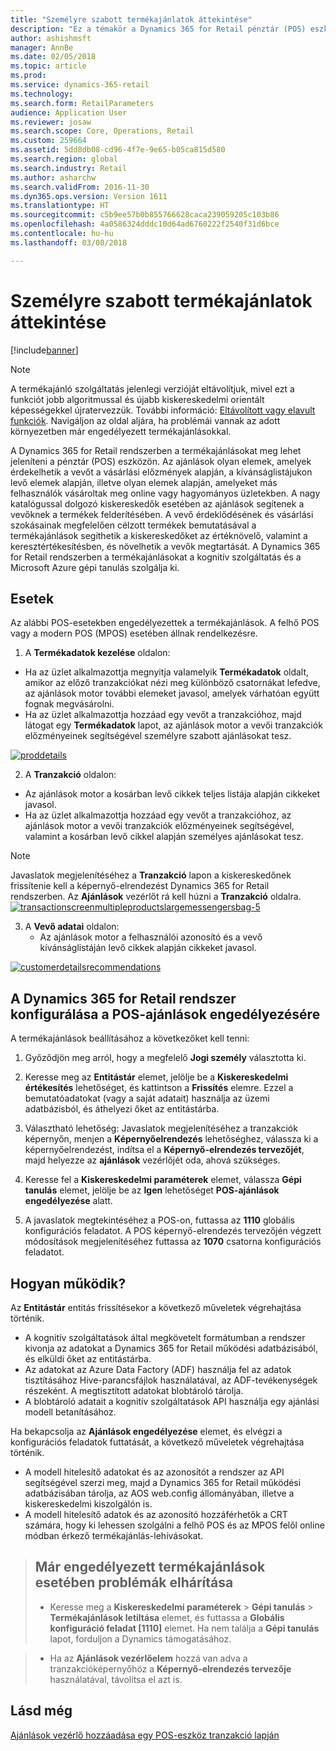 ```yaml
---
title: "Személyre szabott termékajánlatok áttekintése"
description: "Ez a témakör a Dynamics 365 for Retail pénztár (POS) eszközön megjeleníthető termékajánlásaival kapcsolatban rendelkezik információval."
author: ashishmsft
manager: AnnBe
ms.date: 02/05/2018
ms.topic: article
ms.prod: 
ms.service: dynamics-365-retail
ms.technology: 
ms.search.form: RetailParameters
audience: Application User
ms.reviewer: josaw
ms.search.scope: Core, Operations, Retail
ms.custom: 259664
ms.assetid: 5dd8db08-cd96-4f7e-9e65-b05ca815d580
ms.search.region: global
ms.search.industry: Retail
ms.author: asharchw
ms.search.validFrom: 2016-11-30
ms.dyn365.ops.version: Version 1611
ms.translationtype: HT
ms.sourcegitcommit: c5b9ee57b0b855766628caca239059205c103b86
ms.openlocfilehash: 4a0586324dddc10d64ad6760222f2540f31d6bce
ms.contentlocale: hu-hu
ms.lasthandoff: 03/08/2018

---
```


# <a name="personalized-product-recommendations-overview"></a>Személyre szabott termékajánlatok áttekintése

[!include[banner](includes/banner.md)]


> [!NOTE]
> A termékajánló szolgáltatás jelenlegi verzióját eltávolítjuk, mivel ezt a funkciót jobb algoritmussal és újabb kiskereskedelmi orientált képességekkel újratervezzük. További információ: [Eltávolított vagy elavult funkciók](https://docs.microsoft.com/en-us/dynamics365/unified-operations/dev-itpro/migration-upgrade/deprecated-features). Navigáljon az oldal aljára, ha problémái vannak az adott környezetben már engedélyezett termékajánlásokkal. 

A Dynamics 365 for Retail rendszerben a termékajánlásokat meg lehet jeleníteni a pénztár (POS) eszközön. Az ajánlások olyan elemek, amelyek érdekelhetik a vevőt a vásárlási előzmények alapján, a kívánságlistájukon levő elemek alapján, illetve olyan elemek alapján, amelyeket más felhasználók vásároltak meg online vagy hagyományos üzletekben. A nagy katalógussal dolgozó kiskereskedők esetében az ajánlások segítenek a vevőknek a termékek felderítésében. A vevő érdeklődésének és vásárlási szokásainak megfelelően célzott termékek bemutatásával a termékajánlások segíthetik a kiskereskedőket az értéknövelő, valamint a keresztértékesítésben, és növelhetik a vevők megtartását. A Dynamics 365 for Retail rendszerben a termékajánlásokat a kognitív szolgáltatás és a Microsoft Azure gépi tanulás szolgálja ki.


<a name="scenarios"></a>Esetek
---------

Az alábbi POS-esetekben engedélyezettek a termékajánlások. A felhő POS vagy a modern POS (MPOS) esetében állnak rendelkezésre.

1.  A **Termékadatok kezelése** oldalon:

-   Ha az üzlet alkalmazottja megnyitja valamelyik **Termékadatok** oldalt, amikor az előző tranzakciókat nézi meg különböző csatornákat lefedve, az ajánlások motor további elemeket javasol, amelyek várhatóan együtt fognak megvásárolni.
-   Ha az üzlet alkalmazottja hozzáad egy vevőt a tranzakcióhoz, majd látogat egy **Termékadatok** lapot, az ajánlások motor a vevői tranzakciók előzményeinek segítségével személyre szabott ajánlásokat tesz.

[![proddetails](./media/proddetails.png)](./media/proddetails.png)

2.  A **Tranzakció** oldalon:

-   Az ajánlások motor a kosárban levő cikkek teljes listája alapján cikkeket javasol.
-   Ha az üzlet alkalmazottja hozzáad egy vevőt a tranzakcióhoz, az ajánlások motor a vevői tranzakciók előzményeinek segítségével, valamint a kosárban levő cikkel alapján személyes ajánlásokat tesz.

> [!NOTE]
> Javaslatok megjelenítéséhez a **Tranzakció** lapon a kiskereskedőnek frissítenie kell a képernyő-elrendezést Dynamics 365 for Retail rendszerben. Az **Ajánlások** vezérlőt rá kell húzni a **Tranzakció** oldalra. [![transactionscreenmultipleproductslargemessengersbag-5](./media/transactionscreenmultipleproductslargemessengersbag-5.jpg)](./media/transactionscreenmultipleproductslargemessengersbag-5.jpg)

3.  A **Vevő adatai** oldalon:
    -   Az ajánlások motor a felhasználói azonosító és a vevő kívánságlistáján levő cikkek alapján cikkeket javasol.

[![customerdetailsrecommendations](./media/customerdetailsrecommendations.png)](./media/customerdetailsrecommendations.png)

## <a name="configure-dynamics-365-for-retail-to-enable-pos-recommendations"></a>A Dynamics 365 for Retail rendszer konfigurálása a POS-ajánlások engedélyezésére
A termékajánlások beállításához a következőket kell tenni:

1.  Győződjön meg arról, hogy a megfelelő **Jogi személy** választotta ki.
2.  Keresse meg az **Entitástár** elemet, jelölje be a **Kiskereskedelmi értékesítés** lehetőséget, és kattintson a **Frissítés** elemre. Ezzel a bemutatóadatokat (vagy a saját adatait) használja az üzemi adatbázisból, és áthelyezi őket az entitástárba.
3.  Választható lehetőség: Javaslatok megjelenítéséhez a tranzakciók képernyőn, menjen a **Képernyőelrendezés** lehetőséghez, válassza ki a képernyőelrendezést, indítsa el a **Képernyő-elrendezés tervezőjét**, majd helyezze az **ajánlások** vezérlőjét oda, ahová szükséges.

4.  Keresse fel a **Kiskereskedelmi paraméterek** elemet, válassza **Gépi tanulás** elemet, jelölje be az **Igen** lehetőséget **POS-ajánlások engedélyezése** alatt.
5.  A javaslatok megtekintéséhez a POS-on, futtassa az **1110** globális konfigurációs feladatot. A POS képernyő-elrendezés tervezőjén végzett módosítások megjelenítéséhez futtassa az **1070** csatorna konfigurációs feladatot.

## <a name="how-does-it-work"></a>[]()Hogyan működik?
Az **Entitástár** entitás frissítésekor a következő műveletek végrehajtása történik.

-   A kognitív szolgáltatások által megkövetelt formátumban a rendszer kivonja az adatokat a Dynamics 365 for Retail működési adatbázisából, és elküldi őket az entitástárba.
-   Az adatokat az Azure Data Factory (ADF) használja fel az adatok tisztításához Hive-parancsfájlok használatával, az ADF-tevékenységek részeként. A megtisztított adatokat blobtároló tárolja.
-   A blobtároló adatait a kognitív szolgáltatások API használja egy ajánlási modell betanításához.

Ha bekapcsolja az **Ajánlások engedélyezése** elemet, és elvégzi a konfigurációs feladatok futtatását, a következő műveletek végrehajtása történik.

-   A modell hitelesítő adatokat és az azonosítót a rendszer az API segítségével szerzi meg, majd a Dynamics 365 for Retail működési adatbázisában tárolja, az AOS web.config állományában, illetve a kiskereskedelmi kiszolgálón is.
-   A modell hitelesítő adatok és az azonosító hozzáférhetők a CRT számára, hogy ki lehessen szolgálni a felhő POS és az MPOS felől online módban érkező termékajánlás-lehívásokat.

> ## <a name="troubleshoot-issues-where-you-have-product-recommendations-already-enabled"></a>Már engedélyezett termékajánlások esetében problémák elhárítása 
>- Keresse meg a **Kiskereskedelmi paraméterek** > **Gépi tanulás** > **Termékajánlások letiltása** elemet, és futtassa a **Globális konfiguráció feladat [1110]** elemet. Ha nem találja a **Gépi tanulás** lapot, forduljon a Dynamics támogatásához. 

>- Ha az **Ajánlások vezérlőelem** hozzá van adva a tranzakcióképernyőhöz a **Képernyő-elrendezés tervezője** használatával, távolítsa el azt is. 



<a name="see-also"></a>Lásd még
--------

[Ajánlások vezérlő hozzáadása egy POS-eszköz tranzakció lapján](add-recommendations-control-pos-screen.md)




